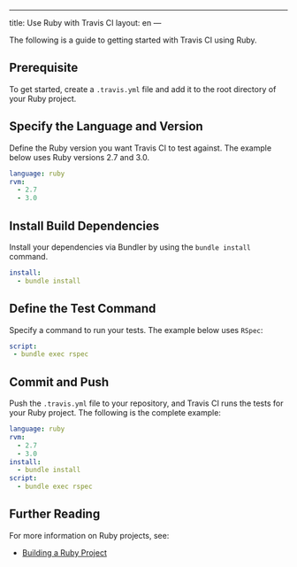 ---
title: Use Ruby with Travis CI
layout: en
—

The following is a guide to getting started with Travis CI using Ruby.

## Prerequisite
To get started, create a `.travis.yml` file and add it to the root directory of your Ruby project.

## Specify the Language and Version
Define the Ruby version you want Travis CI to test against. The example below uses Ruby versions 2.7 and 3.0.

```yaml
language: ruby
rvm:
  - 2.7
  - 3.0
```

## Install Build Dependencies
Install your dependencies via Bundler by using the `bundle install` command. 

```yaml
install:
  - bundle install
``` 

## Define the Test Command
Specify a command to run your tests. The example below uses `RSpec`:

 ```yaml
script:
  - bundle exec rspec
 ```

## Commit and Push 
Push the `.travis.yml` file to your repository, and Travis CI runs the tests for your Ruby project. The following is the complete example:

```yaml
language: ruby
rvm:
  - 2.7
  - 3.0
install:
  - bundle install
script:
  - bundle exec rspec
```

## Further Reading
For more information on Ruby projects, see:
* [Building a Ruby Project](/user/languages/ruby/)
